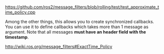 https://github.com/ros2/message_filters/blob/rolling/test/test_approximate_time_policy.cpp  

Among the other things, this allows you to create synchronized callbacks.  
You can use it to define callbacks which takes more than 1 message as argument. Note that all messages **must have an header field with the timestamp**.


http://wiki.ros.org/message_filters#ExactTime_Policy  
